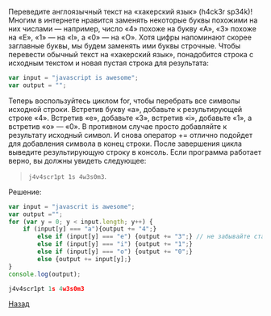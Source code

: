 Переведите англоязычный текст на «хакерский язык» (h4ck3r sp34k)! Многим в интернете нравится заменять некоторые буквы похожими на них числами — например, число «4» похоже на букву «A», «3» похоже на «E», «1» — на «I», а «0» — на «О». Хотя цифры напоминают скорее заглавные буквы, мы будем заменять ими буквы строчные. Чтобы перевести обычный текст на «хакерский язык», понадобится строка с исходным текстом и новая пустая строка для результата:

`````javascript
var input = "javascript is awesome";
var output = "";
`````

Теперь воспользуйтесь циклом for, чтобы перебрать все символы исходной строки. Встретив букву «a», добавьте к результирующей строке «4». Встретив «e», добавьте «3», встретив «i», добавьте «1», а встретив «o» — «0». В противном случае просто добавляйте к результату исходный символ. И снова оператор += отлично подойдет для добавления символа в конец строки.
После завершения цикла выведите результирующую строку в консоль. Если программа работает верно, вы должны увидеть следующее: 
> `````j4v4scr1pt 1s 4w3s0m3`````.

Решение:

`````javascript
var input = "javascrit is awesome";
var output ="";
for (var y = 0; y < input.length; y++) {
    if (input[y] === "a"){output += "4";}
        else if (input[y] === "e") {output += "3";} // не забывайте ставить ";" , а то я забыл и не получалось ничего
        else if (input[y] === "i") {output += "1";}
        else if (input[y] === "o") {output += "0";}
        else {output += input[y];}
}
console.log(output);

j4v4scr1pt 1s 4w3s0m3
`````

[Назад](README.md)
